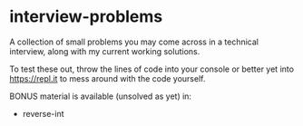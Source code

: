 # interview-problems

A collection of small problems you may come across in a technical interview, along with my current working solutions.

To test these out, throw the lines of code into your console or better yet into https://repl.it to mess around with the code yourself.

BONUS material is available (unsolved as yet) in:
- reverse-int

